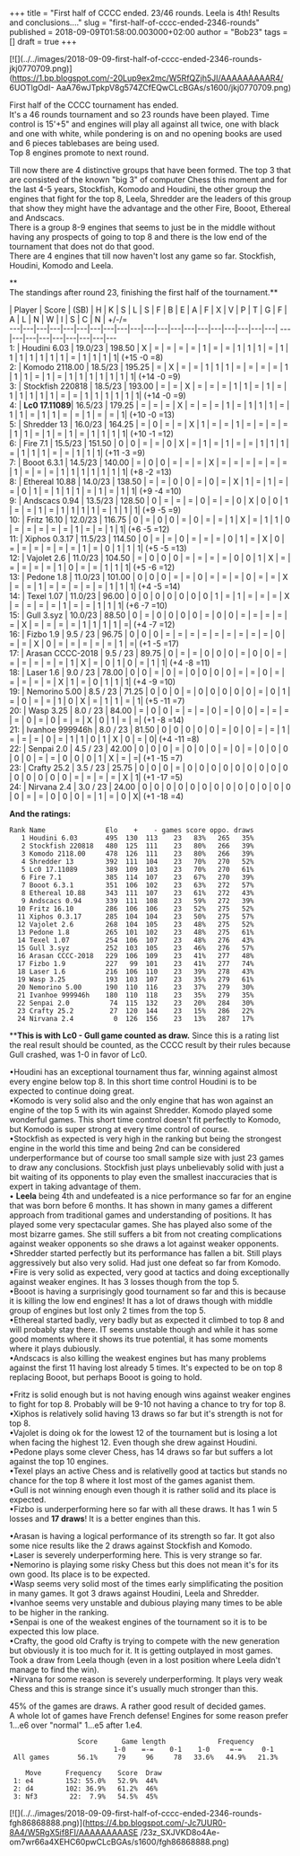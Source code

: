 +++
title = "First half of CCCC ended. 23/46 rounds. Leela is 4th! Results and conclusions...."
slug = "first-half-of-cccc-ended-2346-rounds"
published = 2018-09-09T01:58:00.003000+02:00
author = "Bob23"
tags = []
draft = true
+++

[![](../../images/2018-09-09-first-half-of-cccc-ended-2346-rounds-
jkj0770709.png)](https://1.bp.blogspot.com/-20Lup9ex2mc/W5RfQZjh5JI/AAAAAAAAAR4/
6UOTlgOdI-
AaA76wJTpkpV8g574ZCfEQwCLcBGAs/s1600/jkj0770709.png)

First half of the CCCC tournament has ended.  
It's a 46 rounds tournament and so 23 rounds have been played. Time control is
15'+5" and engines will play all against all twice, one with black and one
with white, while pondering is on and no opening books are used and 6 pieces
tablebases are being used.  
Top 8 engines promote to next round.

Till now there are 4 distinctive groups that have been formed. The top 3 that
are consisted of the known "big 3" of computer Chess this moment and for the
last 4-5 years, Stockfish, Komodo and Houdini, the other group the engines
that fight for the top 8, Leela, Shredder are the leaders of this group that
show they might have the advantage and the other Fire, Booot, Ethereal and
Andscacs.  
There is a group 8-9 engines that seems to just be in the middle without
having any prospects of going to top 8 and there is the low end of the
tournament that does not do that good.  
There are 4 engines that till now haven't lost any game so far. Stockfish,
Houdini, Komodo and Leela.

 **  
The standings after round 23, finishing the first half of the tournament.**

| Player | Score  | (SB)  | H | K | S | L | S | F | B | E | A | F | X | V | P
| T | G | F | A | L | N | W | I | S | C | N | +/-/=  
---|---|---|---|---|---|---|---|---|---|---|---|---|---|---|---|---|---|---|---|
---|---|---|---|---|---|---|---|---  
1: | Houdini 6.03 | 19.0/23 | 198.50  | X | = | = | = | = | 1 | = | = | 1 | 1
| 1 | = | 1 | 1 | 1 | 1 | 1 | 1 | 1 | = | 1 | 1 | 1 | 1| (+15 -0 =8)  
2: | Komodo 2118.00 | 18.5/23 | 195.25  | = | X | = | = | 1 | 1 | 1 | = | = |
= | = | 1 | 1 | 1 | = | 1 | = | 1 | 1 | 1 | 1 | 1 | 1 | 1| (+14 -0 =9)  
3: | Stockfish 220818 | 18.5/23 | 193.00  | = | = | X | = | = | = | 1 | 1 | =
| 1 | = | 1 | 1 | 1 | 1 | 1 | = | = | 1 | 1 | 1 | 1 | 1 | 1| (+14 -0 =9)  
4: | **Lc0 17.11089**|  16.5/23 | 179.25  | = | = | = | X | = | = | = | 1 | =
| 1 | 1 | 1 | = | 1 | 1 | = | 1 | 1 | = | = | 1 | = | = | 1| (+10 -0 =13)  
5: | Shredder 13 | 16.0/23 | 164.25  | = | 0 | = | = | X | 1 | = | = | 1 | = |
= | = | = | 1 | 1 | = | 1 | = | 1 | = | 1 | 1 | 1 | 1| (+10 -1 =12)  
6: | Fire 7.1 | 15.5/23 | 151.50  | 0 | 0 | = | = | 0 | X | = | 1 | = | 1 | =
| = | 1 | 1 | 1 | = | 1 | 1 | 1 | = | = | 1 | 1 | 1| (+11 -3 =9)  
7: | Booot 6.3.1 | 14.5/23 | 140.00  | = | 0 | 0 | = | = | = | X | = | = | = |
= | = | = | 1 | = | = | = | 1 | 1 | 1 | 1 | 1 | 1 | 1| (+8 -2 =13)  
8: | Ethereal 10.88 | 14.0/23 | 138.50  | = | = | 0 | 0 | = | 0 | = | X | 1 |
= | 1 | = | = | 0 | 1 | = | 1 | 1 | 1 | = | 1 | = | 1 | 1| (+9 -4 =10)  
9: | Andscacs 0.94 | 13.5/23 | 128.50  | 0 | = | = | = | 0 | = | = | 0 | X | 0
| 0 | 1 | = | = | 1 | = | 1 | 1 | 1 | 1 | = | 1 | 1 | 1|  (+9 -5 =9)  
10: | Fritz 16.10 | 12.0/23 | 116.75  | 0 | = | 0 | 0 | = | 0 | = | = | 1 | X
| = | 1 | 1 | 0 | = | = | = | = | = | 1 | = | = | 1 | 1| (+6 -5 =12)  
11: | Xiphos 0.3.17 | 11.5/23 | 114.50  | 0 | = | = | 0 | = | = | = | 0 | 1 |
= | X | 0 | = | = | = | = | = | = | 1 | = | 0 | 1 | 1 | 1| (+5 -5 =13)  
12: | Vajolet 2.6 | 11.0/23 | 104.50  | = | 0 | 0 | 0 | = | = | = | = | 0 | 0
| 1 | X | = | = | = | = | = | 1 | 0 | = | = | 1 | 1 | 1| (+5 -6 =12)  
13: | Pedone 1.8 | 11.0/23 | 101.00  | 0 | 0 | 0 | = | = | 0 | = | = | = | 0 |
= | = | X | = | = | 1 | = | = | = | = | = | 1 | 1 | 1| (+4 -5 =14)  
14: | Texel 1.07 | 11.0/23 | 96.00  | 0 | 0 | 0 | 0 | 0 | 0 | 0 | 1 | = | 1 |
= | = | = | X | = | = | = | = | 1 | = | = | 1 | 1 | 1| (+6 -7 =10)  
15: | Gull 3.syz | 10.0/23 | 88.50  | 0 | = | 0 | 0 | 0 | 0 | = | 0 | 0 | = |
= | = | = | = | X | = | = | = | = | 1 | 1 | 1 | 1 | =| (+4 -7 =12)  
16: | Fizbo 1.9 | 9.5 / 23 | 96.75  | 0 | 0 | 0 | = | = | = | = | = | = | = |
= | = | 0 | = | = | X | 0 | = | = | = | = | = | 1 | =| (+1 -5 =17)  
17: | Arasan CCCC-2018 | 9.5 / 23 | 89.75  | 0 | = | = | 0 | 0 | 0 | = | 0 | 0
| = | = | = | = | = | = | 1 | X | = | 0 | 1 | 0 | = | 1 | 1| (+4 -8 =11)  
18: | Laser 1.6 | 9.0 / 23 | 78.00  | 0 | 0 | = | 0 | = | 0 | 0 | 0 | 0 | = |
= | 0 | = | = | = | = | = | X | 1 | = | 0 | 1 | 1 | 1| (+4 -9 =10)  
19: | Nemorino 5.00 | 8.5 / 23 | 71.25  | 0 | 0 | 0 | = | 0 | 0 | 0 | 0 | 0 |
= | 0 | 1 | = | 0 | = | = | 1 | 0 | X | = | 1 | 1 | = | 1| (+5 -11 =7)  
20: | Wasp 3.25 | 8.0 / 23 | 84.00  | = | 0 | 0 | = | = | = | 0 | = | 0 | 0 |
= | = | = | = | 0 | = | 0 | = | = | X | 0 | 1 | = | =| (+1 -8 =14)  
21: | Ivanhoe 999946h | 8.0 / 23 | 81.50  | 0 | 0 | 0 | 0 | 0 | = | 0 | 0 | =
| = | 1 | = | = | = | 0 | = | 1 | 1 | 0 | 1 | X | 0 | = | 0| (+4 -11 =8)  
22: | Senpai 2.0 | 4.5 / 23 | 42.00  | 0 | 0 | 0 | = | 0 | 0 | 0 | = | 0 | = |
0 | 0 | 0 | 0 | 0 | = | = | 0 | 0 | 0 | 1 | X | = | =| (+1 -15 =7)  
23: | Crafty 25.2 | 3.5 / 23 | 25.75  | 0 | 0 | 0 | = | 0 | 0 | 0 | 0 | 0 | 0
| 0 | 0 | 0 | 0 | 0 | 0 | 0 | 0 | = | = | = | = | X | 1| (+1 -17 =5)  
24: | Nirvana 2.4 | 3.0 / 23 | 24.00  | 0 | 0 | 0 | 0 | 0 | 0 | 0 | 0 | 0 | 0
| 0 | 0 | 0 | 0 | = | = | 0 | 0 | 0 | = | 1 | = | 0 | X| (+1 -18 =4)

 **And the ratings:**

    Rank Name               Elo    +    - games score oppo. draws   
       1 Houdini 6.03       495  130  113    23   83%   265   35%   
       2 Stockfish 220818   480  125  111    23   80%   266   39%   
       3 Komodo 2118.00     478  126  111    23   80%   266   39%   
       4 Shredder 13        392  111  104    23   70%   270   52%   
       5 Lc0 17.11089       389  109  103    23   70%   270   61%   
       6 Fire 7.1           385  114  107    23   67%   270   39%   
       7 Booot 6.3.1        351  106  102    23   63%   272   57%   
       8 Ethereal 10.88     343  111  107    23   61%   272   43%   
       9 Andscacs 0.94      339  111  108    23   59%   272   39%   
      10 Fritz 16.10        286  106  106    23   52%   275   52%   
      11 Xiphos 0.3.17      285  104  104    23   50%   275   57%   
      12 Vajolet 2.6        268  104  105    23   48%   275   52%   
      13 Pedone 1.8         265  101  102    23   48%   275   61%   
      14 Texel 1.07         254  106  107    23   48%   276   43%   
      15 Gull 3.syz         252  103  105    23   46%   276   57%   
      16 Arasan CCCC-2018   229  106  109    23   41%   277   48%   
      17 Fizbo 1.9          227   99  101    23   41%   277   74%   
      18 Laser 1.6          216  106  110    23   39%   278   43%   
      19 Wasp 3.25          193  103  107    23   35%   279   61%   
      20 Nemorino 5.00      190  110  116    23   37%   279   30%   
      21 Ivanhoe 999946h    180  110  118    23   35%   279   35%   
      22 Senpai 2.0          74  115  132    23   20%   284   30%   
      23 Crafty 25.2         27  120  144    23   15%   286   22%   
      24 Nirvana 2.4          0  126  156    23   13%   287   17% 

****This is with Lc0 - Gull game counted as draw.** Since this is a rating
list the real result should be counted, as the CCCC result by their rules
because Gull crashed, was 1-0 in favor of Lc0.

•Houdini has an exceptional tournament thus far, winning against almost every
engine below top 8. In this short time control Houdini is to be expected to
continue doing great.  
•Komodo is very solid also and the only engine that has won against an engine
of the top 5 with its win against Shredder. Komodo played some wonderful
games. This short time control doesn't fit perfectly to Komodo, but Komodo is
super strong at every time control of course.  
•Stockfish as expected is very high in the ranking but being the strongest
engine in the world this time and being 2nd can be considered underperformance
but of course too small sample size with just 23 games to draw any
conclusions. Stockfish just plays unbelievably solid with just a bit waiting
of its opponents to play even the smallest inaccuracies that is expert in
taking advantage of them.  
• **Leela** being 4th and undefeated is a nice performance so far for an
engine that was born before 6 months. It has shown in many games a different
approach from traditional games and understanding of positions. It has played
some very spectacular games. She has played also some of the most bizarre
games. She still suffers a bit from not creating complications against weaker
opponents so she draws a lot against weaker opponents.  
•Shredder started perfectly but its performance has fallen a bit. Still plays
aggressively but also very solid. Had just one defeat so far from Komodo.  
•Fire is very solid as expected, very good at tactics and doing exceptionally
against weaker engines. It has 3 losses though from the top 5.  
•Booot is having a surprisingly good tournament so far and this is because it
is killing the low end engines! It has a lot of draws though with middle group
of engines but lost only 2 times from the top 5.  
•Ethereal started badly, very badly but as expected it climbed to top 8 and
will probably stay there. IT seems unstable though and while it has some good
moments where it shows its true potential, it has some moments where it plays
dubiously.  
•Andscacs is also killing the weakest engines but has many problems against
the first 11 having lost already 5 times. It's expected to be on top 8
replacing Booot, but perhaps Booot is going to hold.

•Fritz is solid enough but is not having enough wins against weaker engines to
fight for top 8. Probably will be 9-10 not having a chance to try for top 8.  
•Xiphos is relatively solid having 13 draws so far but it's strength is not
for top 8.  
•Vajolet is doing ok for the lowest 12 of the tournament but is losing a lot
when facing the highest 12. Even though she drew against Houdini.  
•Pedone plays some clever Chess, has 14 draws so far but suffers a lot against
the top 10 engines.  
•Texel plays an active Chess and is relativelly good at tactics but stands no
chance for the top 8 where it lost most of the games aganist them.  
•Gull is not winning enough even though it is rather solid and its place is
expected.  
•Fizbo is underperforming here so far with all these draws. It has 1 win 5
losses and **17 draws**! It is a better engines than this.

•Arasan is having a logical performance of its strength so far. It got also
some nice results like the 2 draws against Stockfish and Komodo.  
•Laser is severely underperforming here. This is very strange so far.  
•Nemorino is playing some risky Chess but this does not mean it's for its own
good. Its place is to be expected.  
•Wasp seems very solid most of the times early simplificating the position in
many games. It got 3 draws against Houdini, Leela and Shredder.  
•Ivanhoe seems very unstable and dubious playing many times to be able to be
higher in the ranking.  
•Senpai is one of the weakest engines of the tournament so it is to be
expected this low place.  
•Crafty, the good old Crafty is trying to compete with the new generation but
obviously it is too much for it. It is getting outplayed in most games. Took a
draw from Leela though (even in a lost position where Leela didn't manage to
find the win).  
•Nirvana for some reason is severely underperforming. It plays very weak Chess
and this is strange since it's usually much stronger than this.

45% of the games are draws. A rather good result of decided games.  
A whole lot of games have French defense! Engines for some reason prefer
1...e6 over "normal" 1...e5 after 1.e4.

                     Score      Game length             Frequency         
                              1-0    =-=    0-1    1-0     =-=     0-1    
     All games       56.1%     79     96     78   33.6%   44.9%   21.3% 

        Move      Frequency    Score  Draw   
     1: e4        152: 55.0%   52.9%  44%    
     2: d4        102: 36.9%   61.2%  46%    
     3: Nf3        22:  7.9%   54.5%  45%  

[![](../../images/2018-09-09-first-half-of-cccc-ended-2346-rounds-
fgh86868888.png)](https://4.bp.blogspot.com/-Jc7UUR0-8A4/W5RgX5if8FI/AAAAAAAAASE
/23z_SXJVKD8o4Ae-
om7wr66a4XEHC60pwCLcBGAs/s1600/fgh86868888.png)
